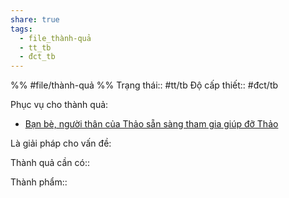 ```yaml
---
share: true
tags:
  - file_thành-quả
  - tt_tb
  - đct_tb
---
```


%%
#file/thành-quả
%%
Trạng thái:: #tt/tb
Độ cấp thiết:: #đct/tb

Phục vụ cho thành quả:
- [Bạn bè, người thân của Thảo sẵn sàng tham gia giúp đỡ Thảo](./B%E1%BA%A1n%20b%C3%A8,%20ng%C6%B0%E1%BB%9Di%20th%C3%A2n%20c%E1%BB%A7a%20Th%E1%BA%A3o%20s%E1%BA%B5n%20s%C3%A0ng%20tham%20gia%20gi%C3%BAp%20%C4%91%E1%BB%A1%20Th%E1%BA%A3o.md)


Là giải pháp cho vấn đề:


Thành quả cần có:: 

Thành phẩm::

